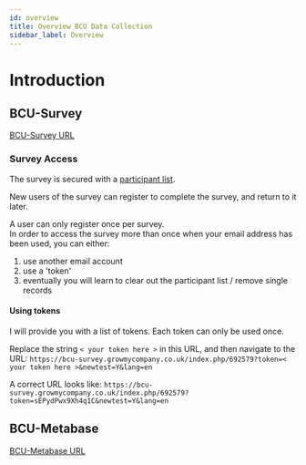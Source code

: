 ```yaml
---
id: overview
title: Overview BCU Data Collection
sidebar_label: Overview
---
```


# Introduction

## BCU-Survey

[BCU-Survey URL](https://bcu-survey.growmycompany.co.uk)

### Survey Access

The survey is secured with a [participant list](https://manual.limesurvey.org/Survey_participants#Introduction).

New users of the survey can register to complete the survey, and return to it later.

A user can only register once per survey.  
In order to access the survey more than once when your email address has been used, you can either:

1. use another email account
2. use a 'token'
3. eventually you will learn to clear out the participant list / remove single records

#### Using tokens

I will provide you with a list of tokens. Each token can only be used once.

Replace the string `< your token here >` in this URL, and then navigate to the URL:
`https://bcu-survey.growmycompany.co.uk/index.php/692579?token=< your token here >&newtest=Y&lang=en`

A correct URL looks like: `https://bcu-survey.growmycompany.co.uk/index.php/692579?token=sEPydPwx9Xh4q1C&newtest=Y&lang=en`

## BCU-Metabase

[BCU-Metabase URL](https://bcu-metabase.growmycompany.co.uk)
